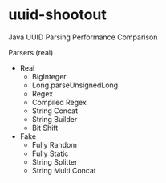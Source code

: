 # uuid-shootout
Java UUID Parsing Performance Comparison

Parsers (real)
* Real
  * BigInteger
  * Long.parseUnsignedLong
  * Regex
  * Compiled Regex
  * String Concat
  * String Builder
  * Bit Shift
* Fake
  * Fully Random
  * Fully Static
  * String Splitter
  * String Multi Concat
